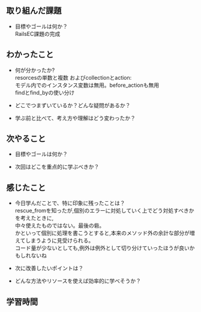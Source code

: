 ## 取り組んだ課題
- 目標やゴールは何か？  
RailsEC課題の完成

## わかったこと
- 何が分かったか?  
resorcesの単数と複数 およびcollectionとaction:  
モデル内でのインスタンス変数は無用。before_actionも無用  
findとfind_byの使い分け  

- どこでつまずいているか？どんな疑問があるか？


- 学ぶ前と比べて、考え方や理解はどう変わったか？  


## 次やること
- 目標やゴールは何か？  


- 次回はどこを重点的に学ぶべきか？  


## 感じたこと
- 今日学んだことで、特に印象に残ったことは？  
rescue_fromを知ったが,個別のエラーに対処していく上でどう対処すべきかを考えたときに,  
中々使えたものではない。最後の砦。  
かといって個別に処理を書こうとすると,本来のメソッド外の余計な部分が増えてしまうように見受けられる。  
コード量が少ないとしても,例外は例外として切り分けていったほうが良いかもしれないね

- 次に改善したいポイントは？  


- どんな方法やリソースを使えば効率的に学べそうか？


## 学習時間









